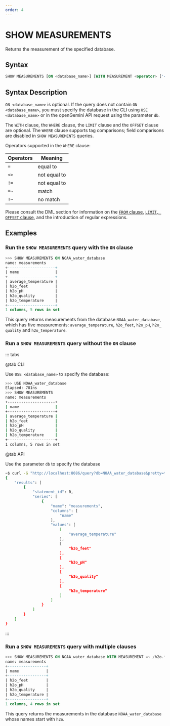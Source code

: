 ```yaml
---
order: 4
---
```


# SHOW MEASUREMENTS

Returns the measurement of the specified database.

## Syntax

```sql
SHOW MEASUREMENTS [ON <database_name>] [WITH MEASUREMENT <operator> ['<measurement_name>' | <regular_expression>]]
```

## Syntax Description

`ON <database_name>` is optional. If the query does not contain `ON <database_name>`, you must specify the database in the CLI using `USE <database_name>` or in the openGemini API request using the parameter `db`.

The `WITH` clause, the `WHERE` clause, the `LIMIT` clause and the `OFFSET` clause are optional. The `WHERE` clause supports tag comparisons; field comparisons are disabled in `SHOW MEASUREMENTS` queries.

Operators supported in the `WHERE` clause:

| Operators | Meaning   |
| ------ | ------ |
| `=`    | equal to   |
| `<>`   | not equal to |
| `!=`   | not equal to |
| `=~`   | match   |
| `!~`   | no match |

Please consult the DML section for information on the [`FROM` clause](../DML/select.md#FROMclause), [`LIMIT, OFFSET` clause](../DML/limit_offset.md), and the introduction of regular expressions.

## Examples

### Run the `SHOW MEASUREMENTS` query with the `ON` clause

```sql
>>> SHOW MEASUREMENTS ON NOAA_water_database
name: measurements
+---------------------+
| name                |
+---------------------+
| average_temperature |
| h2o_feet            |
| h2o_pH              |
| h2o_quality         |
| h2o_temperature     |
+---------------------+
1 columns, 5 rows in set
```

This query returns measurements from the database `NOAA_water_database`, which has five measurements: `average_temperature`, `h2o_feet`, `h2o_pH`, `h2o_ quality` and `h2o_temperature`.

### Run a `SHOW MEASUREMENTS` query without the `ON` clause

::: tabs

@tab CLI

Use `USE <database_name>` to specify the database:

```bash
>>> USE NOAA_water_database
Elapsed: 781ns
>>> SHOW MEASUREMENTS
name: measurements
+---------------------+
| name                |
+---------------------+
| average_temperature |
| h2o_feet            |
| h2o_pH              |
| h2o_quality         |
| h2o_temperature     |
+---------------------+
1 columns, 5 rows in set
```

@tab API

Use the parameter `db` to specify the database

```bash
~$ curl -G "http://localhost:8086/query?db=NOAA_water_database&pretty=true" --data-urlencode "q=SHOW MEASUREMENTS"
{
    "results": [
        {
            "statement_id": 0,
            "series": [
                {
                    "name": "measurements",
                    "columns": [
                        "name"
                    ],
                    "values": [
                        [
                            "average_temperature"
                        ],
                        [
                            "h2o_feet"
                        ],
                        [
                            "h2o_pH"
                        ],
                        [
                            "h2o_quality"
                        ],
                        [
                            "h2o_temperature"
                        ]
                    ]
                }
            ]
        }
    ]
}
```

:::

### Run a `SHOW MEASUREMENTS` query with multiple clauses

```sql
>>> SHOW MEASUREMENTS ON NOAA_water_database WITH MEASUREMENT =~ /h2o.*/
name: measurements
+-----------------+
| name            |
+-----------------+
| h2o_feet        |
| h2o_pH          |
| h2o_quality     |
| h2o_temperature |
+-----------------+
1 columns, 4 rows in set
```

This query returns the measurements in the database `NOAA_water_database` whose names start with `h2o`.